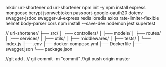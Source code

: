 mkdir url-shortener
cd url-shortener
npm init -y
npm install express mongoose bcrypt jsonwebtoken passport-google-oauth20 dotenv swagger-jsdoc swagger-ui-express redis ioredis axios rate-limiter-flexible helmet body-parser cors
npm install --save-dev nodemon jest supertest



//
url-shortener/
├── src/
│   ├── controllers/
│   ├── models/
│   ├── routes/
│   ├── services/
│   ├── utils/
│   ├── middlewares/
│   ├── tests/
│   └── index.js
├── .env
├── docker-compose.yml
├── Dockerfile
├── swagger.json
└── package.json

//git add .
// git commit -m "commit"
//git push origin master